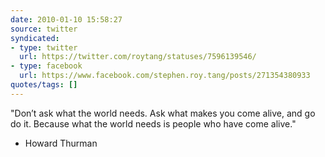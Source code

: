 ```yaml
---
date: 2010-01-10 15:58:27
source: twitter
syndicated:
- type: twitter
  url: https://twitter.com/roytang/statuses/7596139546/
- type: facebook
  url: https://www.facebook.com/stephen.roy.tang/posts/271354380933
quotes/tags: []
---
```


"Don’t ask what the world needs. Ask what makes you come alive, and go do it. Because what the world needs is people who have come alive."

- Howard Thurman